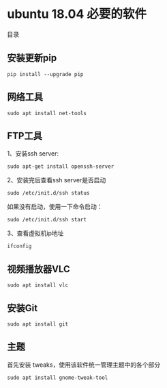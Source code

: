 # ubuntu 18.04 必要的软件

目录
## 安装更新pip
	pip install --upgrade pip

## 网络工具
	sudo apt install net-tools
## FTP工具
1、安装ssh server:

	sudo apt-get install openssh-server

2、安装完后查看ssh server是否启动

	sudo /etc/init.d/ssh status

如果没有启动，使用一下命令启动：

	sudo /etc/init.d/ssh start

3、查看虚拟机ip地址

	ifconfig
## 视频播放器VLC
	sudo apt install vlc
## 安装Git
	sudo apt install git
## 主题

首先安装 tweaks，使用该软件统一管理主题中的各个部分

	sudo apt install gnome-tweak-tool 
